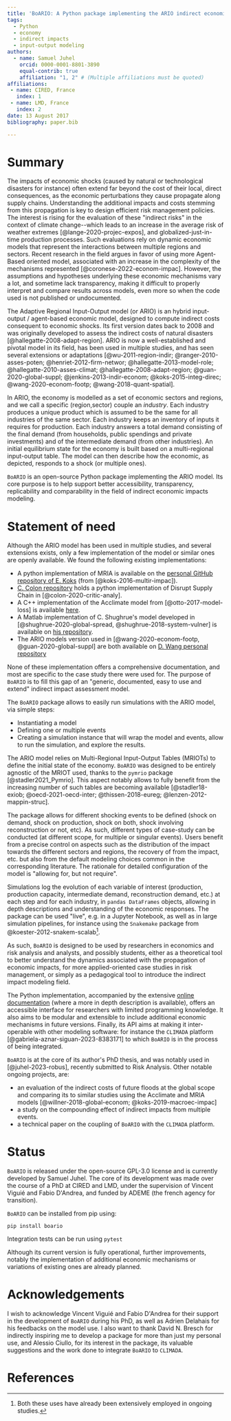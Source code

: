 ```yaml
---
title: 'BoARIO: A Python package implementing the ARIO indirect economic cost model'
tags:
  - Python
  - economy
  - indirect impacts
  - input-output modeling
authors:
  - name: Samuel Juhel
    orcid: 0000-0001-8801-3890
    equal-contrib: true
    affiliation: "1, 2" # (Multiple affiliations must be quoted)
affiliations:
 - name: CIRED, France
   index: 1
 - name: LMD, France
   index: 2
date: 13 August 2017
bibliography: paper.bib

---
```


# Summary

The impacts of economic shocks (caused by natural or technological disasters for
instance) often extend far beyond the cost of their local, direct
consequences, as the economic perturbations they cause propagate along supply
chains. Understanding the additional impacts and costs stemming from this
propagation is key to design efficient risk management policies. The interest is rising
for the evaluation of these "indirect risks" in the context of
climate change--which leads to an increase in the average risk of weather extremes
[@lange-2020-projec-expos], and globalized-just-in-time production processes.
Such evaluations rely on dynamic economic models that represent the interactions
between multiple regions and sectors. Recent research in the field argues in
favor of using more Agent-Based oriented model, associated with an increase in
the complexity of the mechanisms represented [@coronese-2022-econom-impac].
However, the assumptions and hypotheses underlying these economic mechanisms
vary a lot, and sometime lack transparency, making it difficult to properly
interpret and compare results across models, even more so when the code used is
not published or undocumented.

The Adaptive Regional Input-Output model (or ARIO) is an hybrid input-output /
agent-based economic model, designed to compute indirect costs consequent to
economic shocks. Its first version dates back to 2008 and was originally developed to assess the indirect costs of natural disasters
[@hallegatte-2008-adapt-region]. ARIO is now a well-established and pivotal
model in its field, has been used in multiple studies, and has seen several
extensions or adaptations [@wu-2011-region-indir; @ranger-2010-asses-poten;
@henriet-2012-firm-networ; @hallegatte-2013-model-role;
@hallegatte-2010-asses-climat; @hallegatte-2008-adapt-region;
@guan-2020-global-suppl; @jenkins-2013-indir-econom; @koks-2015-integ-direc;
@wang-2020-econom-footp; @wang-2018-quant-spatial].

In ARIO, the economy is modelled as a set of economic sectors and regions, and
we call a specific (region,sector) couple an *industry*. Each industry produces
a unique product which is assumed to be the same for all industries of the same
sector. Each industry keeps an inventory of inputs it requires for production.
Each industry answers a total demand consisting of the final demand (from
households, public spendings and private investments) and of the intermediate
demand (from other industries). An initial equilibrium state for the economy is
built based on a multi-regional input-output table. The model can then describe
how the economic, as depicted, responds to a shock (or multiple ones).

`BoARIO` is an open-source Python package implementing the ARIO model. Its core
purpose is to help support better accessibility, transparency, replicability and
comparability in the field of indirect economic impacts modeling.

# Statement of need

Although the ARIO model has been used in multiple studies, and several extensions
exists, only a few implementation of the model or similar ones are openly available.
We found the following existing implementations:
- A python implementation of MRIA is available on the [personal GitHub
repository of E. Koks](https://github.com/ElcoK/MRIA) (from [@koks-2016-multir-impac]).
- [C. Colon repository](https://github.com/ccolon/disrupt-supply-chain-model/) holds
a python implementation of Disrupt Supply Chain in [@colon-2020-critic-analy].
- A C++ implementation of the Acclimate model from [@otto-2017-model-loss]
is available [here](https://github.com/acclimate/acclimate).
- A Matlab implementation of C. Shughrue's model developed in
[@shughrue-2020-global-spread, @shughrue-2018-system-vulner]
is available on [his repository](https://github.com/chrisshughrue/GlobalUrbanCycloneImpactSimulation).
- The ARIO models version used in [@wang-2020-econom-footp, @guan-2020-global-suppl]
are both available on [D. Wang personal repository](https://github.com/DaopingW/)

None of these implementation offers a comprehensive documentation, and most are
specific to the case study there were used for. The purpose of `BoARIO` is to fill
this gap of an "generic, documented, easy to use and extend" indirect impact
assessment model.

The `BoARIO` package allows to easily run simulations with the ARIO model, via
simple steps:
- Instantiating a model
- Defining one or multiple events
- Creating a simulation instance that will wrap the model and events, allow to
  run the simulation, and explore the results.

The ARIO model relies on Multi-Regional Input-Output Tables (MRIOTs) to define
the initial state of the economy. `BoARIO` was designed to be entirely agnostic
of the MRIOT used, thanks to the `pymrio` package [@stadler2021_Pymrio]. This
aspect notably allows to fully benefit from the increasing number of such tables
are becoming available [@stadler18-exiob; @oecd-2021-oecd-inter;
@thissen-2018-eureg; @lenzen-2012-mappin-struc].

The package allows for different shocking events to be defined (shock on demand,
shock on production, shock on both, shock involving reconstruction or not, etc).
As such, different types of case-study can be conducted (at different scope, for
multiple or singular events). Users benefit from a precise control on aspects
such as the distribution of the impact towards the different sectors and
regions, the recovery of from the impact, etc. but also from the default
modeling choices common in the corresponding literature. The rationale for detailed
configuration of the model is "allowing for, but not require".

Simulations log the evolution of each variable of interest (production,
production capacity, intermediate demand, reconstruction demand, etc.) at each
step and for each industry, in `pandas DataFrames` objects, allowing in depth
descriptions and understanding of the economic responses. The package can be
used "live", e.g. in a Jupyter Notebook, as well as in large simulation
pipelines, for instance using the `Snakemake` package from @koester-2012-snakem-scalab[^1].

[^1]: Both these uses have already been extensively employed in ongoing studies.

As such, `BoARIO` is designed to be used by researchers in economics and risk
analysis and analysts, and possibly students, either as a theoretical tool to
better understand the dynamics associated with the propagation of economic
impacts, for more applied-oriented case studies in risk management, or simply as
a pedagogical tool to introduce the indirect impact modeling field.

The Python implementation, accompanied by the extensive [online
documentation](https://spjuhel.github.io/BoARIO/) (where a more in depth
description is available), offers an accessible interface for researchers with
limited programming knowledge. It also aims to be modular and extensible to
include additional economic mechanisms in future versions. Finally, its API aims
at making it inter-operable with other modeling software: for instance the `CLIMADA`
platform [@gabriela-aznar-siguan-2023-8383171] to which `BoARIO` is in the
process of being integrated.

`BoARIO` is at the core of its author's PhD thesis, and was notably used in
[@juhel-2023-robus], recently submitted to Risk Analysis. Other notable ongoing projects,
are:
- an evaluation of the indirect costs of future floods at the global scope and
comparing its to similar studies using the Acclimate and MRIA models
[@willner-2018-global-econom; @koks-2019-macroec-impac]
- a study on the compounding effect of indirect impacts from multiple events.
- a technical paper on the coupling of `BoARIO` with the `CLIMADA` platform.

# Status

`BoARIO` is released under the open-source GPL-3.0 license and is currently
developed by Samuel Juhel. The core of its development was made over the course
of a PhD at CIRED and LMD, under the supervision of Vincent Viguié and Fabio
D'Andrea, and funded by ADEME (the french agency for transition).

`BoARIO` can be installed from pip using:

    pip install boario

Integration tests can be run using `pytest`

Although its current version is fully operational, further improvements, notably
the implementation of additional economic mechanisms or variations of existing
ones are already planned.

# Acknowledgements

I wish to acknowledge Vincent Viguié and Fabio D'Andrea for their support in the
development of `BoARIO` during his PhD, as well as Adrien Delahais for his
feedbacks on the model use. I also want to thank David N. Bresch for indirectly
inspiring me to develop a package for more than just my personal use, and
Alessio Ciullo, for its interest in the package, its valuable suggestions and
the work done to integrate `BoARIO` to `CLIMADA`.


# References
